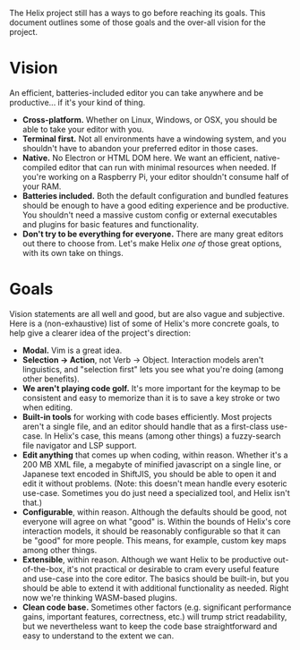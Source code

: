 The Helix project still has a ways to go before reaching its goals.  This document outlines some of those goals and the over-all vision for the project.

# Vision

An efficient, batteries-included editor you can take anywhere and be productive... if it's your kind of thing.

* **Cross-platform.**  Whether on Linux, Windows, or OSX, you should be able to take your editor with you.
* **Terminal first.**  Not all environments have a windowing system, and you shouldn't have to abandon your preferred editor in those cases.
* **Native.**  No Electron or HTML DOM here.  We want an efficient, native-compiled editor that can run with minimal resources when needed.  If you're working on a Raspberry Pi, your editor shouldn't consume half of your RAM.
* **Batteries included.**  Both the default configuration and bundled features should be enough to have a good editing experience and be productive.  You shouldn't need a massive custom config or external executables and plugins for basic features and functionality.
* **Don't try to be everything for everyone.**  There are many great editors out there to choose from.  Let's make Helix *one of* those great options, with its own take on things.

# Goals

Vision statements are all well and good, but are also vague and subjective.  Here is a (non-exhaustive) list of some of Helix's more concrete goals, to help give a clearer idea of the project's direction:

* **Modal.**  Vim is a great idea.
* **Selection -> Action**, not Verb -> Object.  Interaction models aren't linguistics, and "selection first" lets you see what you're doing (among other benefits).
* **We aren't playing code golf.**  It's more important for the keymap to be consistent and easy to memorize than it is to save a key stroke or two when editing.
* **Built-in tools** for working with code bases efficiently.  Most projects aren't a single file, and an editor should handle that as a first-class use-case.  In Helix's case, this means (among other things) a fuzzy-search file navigator and LSP support.
* **Edit anything** that comes up when coding, within reason.  Whether it's a 200 MB XML file, a megabyte of minified javascript on a single line, or Japanese text encoded in ShiftJIS, you should be able to open it and edit it without problems.  (Note: this doesn't mean handle every esoteric use-case.  Sometimes you do just need a specialized tool, and Helix isn't that.)
* **Configurable**, within reason.  Although the defaults should be good, not everyone will agree on what "good" is.  Within the bounds of Helix's core interaction models, it should be reasonably configurable so that it can be "good" for more people.  This means, for example, custom key maps among other things.
* **Extensible**, within reason.  Although we want Helix to be productive out-of-the-box, it's not practical or desirable to cram every useful feature and use-case into the core editor.  The basics should be built-in, but you should be able to extend it with additional functionality as needed.  Right now we're thinking WASM-based plugins.
* **Clean code base.**  Sometimes other factors (e.g. significant performance gains, important features, correctness, etc.) will trump strict readability, but we nevertheless want to keep the code base straightforward and easy to understand to the extent we can.
